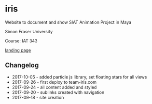 # iris

Website to document and show SIAT Animation Project in Maya

Simon Fraser University

Course: IAT 343

[landing page](https://github.com/justinhodev/iris/blob/master/landing.PNG)

## Changelog
- 2017-10-05 - added particle js library, set floating stars for all views
- 2017-09-26 - first deploy to team-iris.com
- 2017-09-24 - all content added and styled
- 2017-09-20 - sublinks created with navigation
- 2017-09-18 - site creation

